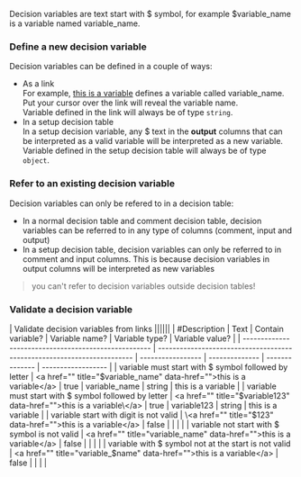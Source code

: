 ﻿Decision variables are text start with $ symbol, for example $variable_name is a variable named variable_name.

### Define a new decision variable  
Decision variables can be defined in a couple of ways:
- As a link  
For example, [this is a variable](# "$variable_name") defines a variable called variable_name. Put your cursor over the link will reveal the variable name.  
Variable defined in the link will always be of type `string`.
- In a setup decision table  
In a setup decision variable, any $ text in the **output** columns that can be interpreted as a valid variable will be interpreted as a new variable.  
Variable defined in the setup decision table will always be of type `object`.

### Refer to an existing decision variable  
Decision variables can only be refered to in a decision table:  
- In a normal decision table and comment decision table, decision variables can be referred to in any type of columns (comment, input and output)
- In a setup decision table, decision variables can only be referred to in comment and input columns. This is because decision variables in output columns will be interpreted as new variables

> you can't refer to decision variables outside decision tables!

### Validate a decision variable

| Validate decision variables from links                                                                                                                                                                   ||||||
| #Description                                         | Text                                                                    | Contain variable? | Variable name? | Variable type? | Variable value?    |
| ---------------------------------------------------- | ----------------------------------------------------------------------- | ----------------- | -------------- | -------------- | ------------------ |
| variable must start with $ symbol followed by letter | \<a href="" title="$variable_name" data-href="">this is a variable\</a> | true              | variable_name  | string         | this is a variable |
| variable must start with $ symbol followed by letter | \<a href="" title="$variable123" data-href="">this is a variable\</a>   | true              | variable123    | string         | this is a variable |
| variable start with digit is not valid               | \<a href="" title="$123" data-href="">this is a variable\</a>           | false             |                |                |                    |
| variable not start with $ symbol is not valid        | \<a href="" title="variable_name" data-href="">this is a variable\</a>  | false             |                |                |                    |
| variable with $ symbol not at the start is not valid | \<a href="" title="variable_$name" data-href="">this is a variable\</a> | false             |                |                |                    |
